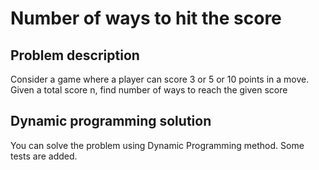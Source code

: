 # Number of ways to hit the score
## Problem description
Consider a game where a player can score 3 or 5 or 10 points in a move. Given a total score n, find number of ways to 
reach the given score

## Dynamic programming solution
You can solve the problem using Dynamic Programming method. Some tests are added.

